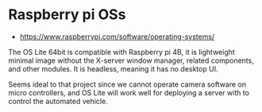 # Raspberry pi OSs

- https://www.raspberrypi.com/software/operating-systems/

The OS Lite 64bit is compatible with Raspberry pi 4B, it is lightweight minimal image without the X-server window manager, related components, and other modules. It is headless, meaning it has no desktop UI.

Seems ideal to that project since we cannot operate camera software on micro controllers, and OS Lite will work well for deploying a server with to control the automated vehicle.
